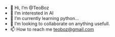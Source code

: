 - 👋 Hi, I’m @TeoBoz
- 👀 I’m interested in AI
- 🌱 I’m currently learning python...
- 💞️ I’m looking to collaborate on anything usefull.
- 📫 How to reach me teoboz@gmail.com

<!---
TeoBoz/TeoBoz is a ✨ special ✨ repository because its `README.md` (this file) appears on your GitHub profile.
You can click the Preview link to take a look at your changes.
--->
